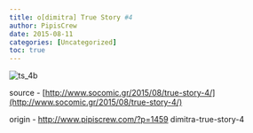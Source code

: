 ```yaml
---
title: o[dimitra] True Story #4
author: PipisCrew
date: 2015-08-11
categories: [Uncategorized]
toc: true
---
```


![ts_4b](https://www.pipiscrew.com/wp-content/uploads/2015/08/ts_4b.jpg)

source - [http://www.socomic.gr/2015/08/true-story-4/](http://www.socomic.gr/2015/08/true-story-4/)

origin - http://www.pipiscrew.com/?p=1459 dimitra-true-story-4